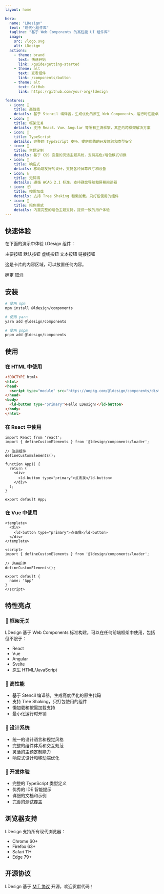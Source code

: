 ```yaml
---
layout: home

hero:
  name: "LDesign"
  text: "现代化组件库"
  tagline: "基于 Web Components 的高性能 UI 组件库"
  image:
    src: /logo.svg
    alt: LDesign
  actions:
    - theme: brand
      text: 快速开始
      link: /guide/getting-started
    - theme: alt
      text: 查看组件
      link: /components/button
    - theme: alt
      text: GitHub
      link: https://github.com/your-org/ldesign

features:
  - icon: 🚀
    title: 高性能
    details: 基于 Stencil 编译器，生成优化的原生 Web Components，运行时性能卓越
  - icon: 🎯
    title: 框架无关
    details: 支持 React、Vue、Angular 等所有主流框架，真正的跨框架解决方案
  - icon: 💪
    title: TypeScript
    details: 完整的 TypeScript 支持，提供优秀的开发体验和类型安全
  - icon: 🎨
    title: 主题定制
    details: 基于 CSS 变量的灵活主题系统，支持亮色/暗色模式切换
  - icon: 📱
    title: 响应式
    details: 移动端友好的设计，支持各种屏幕尺寸和设备
  - icon: ♿
    title: 无障碍
    details: 遵循 WCAG 2.1 标准，支持键盘导航和屏幕阅读器
  - icon: 📦
    title: 按需加载
    details: 支持 Tree Shaking 和懒加载，只打包使用的组件
  - icon: 🌙
    title: 暗色模式
    details: 内置完整的暗色主题支持，提供一致的用户体验
---
```


## 快速体验

在下面的演示中体验 LDesign 组件：

<div class="demo-container">
  <div class="demo-showcase">
    <ld-button type="primary">主要按钮</ld-button>
    <ld-button type="default">默认按钮</ld-button>
    <ld-button type="dashed">虚线按钮</ld-button>
    <ld-button type="text">文本按钮</ld-button>
    <ld-button type="link">链接按钮</ld-button>
  </div>
</div>

<div class="demo-container">
  <div class="demo-showcase">
    <ld-input placeholder="请输入内容"></ld-input>
    <ld-input placeholder="禁用状态" disabled></ld-input>
  </div>
</div>

<div class="demo-container">
  <div class="demo-showcase">
    <ld-card card-title="卡片标题" style="width: 300px;">
      <p>这是卡片的内容区域，可以放置任何内容。</p>
      <div slot="footer">
        <ld-button type="primary" size="small">确定</ld-button>
        <ld-button size="small">取消</ld-button>
      </div>
    </ld-card>
  </div>
</div>

## 安装

```bash
# 使用 npm
npm install @ldesign/components

# 使用 yarn
yarn add @ldesign/components

# 使用 pnpm
pnpm add @ldesign/components
```

## 使用

### 在 HTML 中使用

```html
<!DOCTYPE html>
<html>
<head>
  <script type="module" src="https://unpkg.com/@ldesign/components/dist/ldesign/ldesign.esm.js"></script>
</head>
<body>
  <ld-button type="primary">Hello LDesign!</ld-button>
</body>
</html>
```

### 在 React 中使用

```tsx
import React from 'react';
import { defineCustomElements } from '@ldesign/components/loader';

// 注册组件
defineCustomElements();

function App() {
  return (
    <div>
      <ld-button type="primary">点击我</ld-button>
    </div>
  );
}

export default App;
```

### 在 Vue 中使用

```vue
<template>
  <div>
    <ld-button type="primary">点击我</ld-button>
  </div>
</template>

<script>
import { defineCustomElements } from '@ldesign/components/loader';

// 注册组件
defineCustomElements();

export default {
  name: 'App'
}
</script>
```

## 特性亮点

### 🎯 框架无关

LDesign 基于 Web Components 标准构建，可以在任何前端框架中使用，包括但不限于：

- React
- Vue
- Angular
- Svelte
- 原生 HTML/JavaScript

### 🚀 高性能

- 基于 Stencil 编译器，生成高度优化的原生代码
- 支持 Tree Shaking，只打包使用的组件
- 懒加载和按需加载支持
- 最小化运行时开销

### 🎨 设计系统

- 统一的设计语言和视觉风格
- 完整的组件体系和交互规范
- 灵活的主题定制能力
- 响应式设计和移动端优化

### 💪 开发体验

- 完整的 TypeScript 类型定义
- 优秀的 IDE 智能提示
- 详细的文档和示例
- 完善的测试覆盖

## 浏览器支持

LDesign 支持所有现代浏览器：

- Chrome 60+
- Firefox 63+
- Safari 11+
- Edge 79+

## 开源协议

LDesign 基于 [MIT 协议](https://github.com/your-org/ldesign/blob/main/LICENSE) 开源，欢迎贡献代码！
